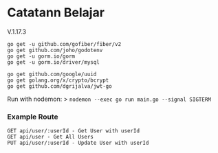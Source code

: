 # Catatann Belajar
V.1.17.3

```
go get -u github.com/gofiber/fiber/v2
go get github.com/joho/godotenv
go get -u gorm.io/gorm
go get -u gorm.io/driver/mysql

go get github.com/google/uuid
go get golang.org/x/crypto/bcrypt
go get github.com/dgrijalva/jwt-go
```

Run with nodemon: >
`nodemon --exec go run main.go --signal SIGTERM`


### Example Route

```
GET api/user/:userId - Get User with userId
GET api/user - Get All Users
PUT api/user/:userId - Update User with userId
```
